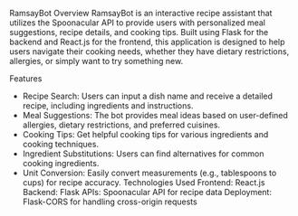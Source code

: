 RamsayBot
Overview
RamsayBot is an interactive recipe assistant that utilizes the Spoonacular API to provide users with personalized meal suggestions, recipe details, and cooking tips. Built using Flask for the backend and React.js for the frontend, this application is designed to help users navigate their cooking needs, whether they have dietary restrictions, allergies, or simply want to try something new.

Features
- Recipe Search: Users can input a dish name and receive a detailed recipe, including ingredients and instructions.
- Meal Suggestions: The bot provides meal ideas based on user-defined allergies, dietary restrictions, and preferred cuisines.
- Cooking Tips: Get helpful cooking tips for various ingredients and cooking techniques.
- Ingredient Substitutions: Users can find alternatives for common cooking ingredients.
- Unit Conversion: Easily convert measurements (e.g., tablespoons to cups) for recipe accuracy.
Technologies Used
Frontend: React.js
Backend: Flask
APIs: Spoonacular API for recipe data
Deployment: Flask-CORS for handling cross-origin requests
